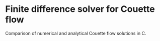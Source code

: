 # Finite difference solver for Couette flow
Comparison of numerical and analytical Couette flow solutions in C.
